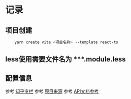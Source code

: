 # 记录

## 项目创建

```bash
    yarn create vite <项目名称> --template react-ts
```


## less使用需要文件名为 ***.module.less

## 配置信息

参考 [知乎专栏](https://zhuanlan.zhihu.com/p/518339176)
参考 [项目来源](https://juejin.cn/post/6893817287917338632)
参考 [API文档参考](https://binaryify.github.io/NeteaseCloudMusicApi/#/?id=npx-%e6%96%b9%e5%bc%8f%e8%bf%90%e8%a1%8c)